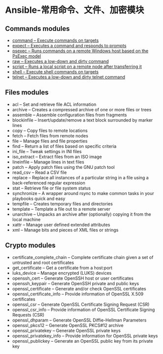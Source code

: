 # Ansible-常用命令、文件、加密模块 

## Commands modules
- [command – Execute commands on targets](https://docs.ansible.com/ansible/latest/collections/ansible/builtin/command_module.html#command-module)
- [expect – Executes a command and responds to prompts](https://docs.ansible.com/ansible/latest/collections/ansible/builtin/expect_module.html#expect-module)
- [psexec – Runs commands on a remote Windows host based on the PsExec model](https://docs.ansible.com/ansible/latest/collections/community/windows/psexec_module.html#psexec-module)
- [raw – Executes a low-down and dirty command](https://docs.ansible.com/ansible/latest/collections/ansible/builtin/raw_module.html#raw-module)
- [script – Runs a local script on a remote node after transferring it](https://docs.ansible.com/ansible/latest/collections/ansible/builtin/script_module.html#script-module)
- [shell – Execute shell commands on targets](https://docs.ansible.com/ansible/latest/collections/ansible/builtin/shell_module.html#shell-module)
- [telnet – Executes a low-down and dirty telnet command](https://docs.ansible.com/ansible/latest/collections/ansible/netcommon/telnet_module.html#telnet-module)

## Files modules
- acl – Set and retrieve file ACL information
- archive – Creates a compressed archive of one or more files or trees
- assemble – Assemble configuration files from fragments
- blockinfile – Insert/update/remove a text block surrounded by marker lines
- copy – Copy files to remote locations
- fetch – Fetch files from remote nodes
- file – Manage files and file properties
- find – Return a list of files based on specific criteria
- ini_file – Tweak settings in INI files
- iso_extract – Extract files from an ISO image
- lineinfile – Manage lines in text files
- patch – Apply patch files using the GNU patch tool
- read_csv – Read a CSV file
- replace – Replace all instances of a particular string in a file using a back-referenced regular expression
- stat – Retrieve file or file system status
- synchronize – A wrapper around rsync to make common tasks in your playbooks quick and easy
- tempfile – Creates temporary files and directories
- template – Template a file out to a remote server
- unarchive – Unpacks an archive after (optionally) copying it from the local machine
- xattr – Manage user defined extended attributes
- xml – Manage bits and pieces of XML files or strings

## Crypto modules
- certificate_complete_chain – Complete certificate chain given a set of untrusted and root certificates
- get_certificate – Get a certificate from a host:port
- luks_device – Manage encrypted (LUKS) devices
- openssh_cert – Generate OpenSSH host or user certificates
- openssh_keypair – Generate OpenSSH private and public keys
- openssl_certificate – Generate and/or check OpenSSL certificates
- openssl_certificate_info – Provide information of OpenSSL X.509 certificates
- openssl_csr – Generate OpenSSL Certificate Signing Request (CSR)
- openssl_csr_info – Provide information of OpenSSL Certificate Signing Requests (CSR)
- openssl_dhparam – Generate OpenSSL Diffie-Hellman Parameters
- openssl_pkcs12 – Generate OpenSSL PKCS#12 archive
- openssl_privatekey – Generate OpenSSL private keys
- openssl_privatekey_info – Provide information for OpenSSL private keys
- openssl_publickey – Generate an OpenSSL public key from its private key
